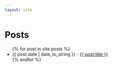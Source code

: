 ```yaml
---
layout: site
---
```


# Posts

<ul class="posts">
  {% for post in site.posts %}

  <li>
    {{ post.date | date_to_string }} - 
    <a href="{{ post.url }}" title="{{ post.title }}" target="_self">{{ post.title }}</a>
  </li>
  {% endfor %}
</ul>
